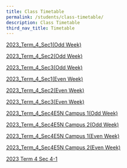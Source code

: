 ```yaml
---
title: Class Timetable
permalink: /students/class-timetable/
description: Class Timetable
third_nav_title: Timetable
---
```

[2023_Term_4_Sec1(Odd Week)](/files/Students/Timetable/Term%204/2023%20Term%204%20Sec%201%20(Odd).pdf)

[2023_Term_4_Sec2(Odd Week)](/files/Students/Timetable/Term%204/2023%20Term%204%20Sec%202%20(Odd).pdf)

[2023_Term_4_Sec3(Odd Week)](/files/Students/Timetable/Term%204/2023%20Term%204%20Sec%203%20(Odd).pdf)

[2023_Term_4_Sec1(Even Week)](/files/Students/Timetable/Term%204/2023%20Term%204%20Sec%201%20(Even).pdf)

[2023_Term_4_Sec2(Even Week)](/files/Students/Timetable/Term%204/2023%20Term%204%20Sec%202%20(Even).pdf)

[2023_Term_4_Sec3(Even Week)](/files/Students/Timetable/Term%204/2023%20Term%204%20Sec%203%20(Even).pdf)

[2023_Term_4_Sec4E5N Campus 1(Odd Week)](/files/Students/Timetable/Term%204/2023%20Term%204%20Sec%204E5N%20Campus%201%20(Odd).pdf)

[2023_Term_4_Sec4E5N Campus 2(Odd Week)](/files/Students/Timetable/Term%204/2023%20Term%204%20Sec%204E5N%20Campus%202%20(Odd).pdf)

[2023_Term_4_Sec4E5N Campus 1(Even Week)](/files/Students/Timetable/Term%204/2023%20Term%204%20Sec%204E5N%20Campus%201%20(Even).pdf)

[2023_Term_4_Sec4E5N Campus 2(Even Week)](/files/Students/Timetable/Term%204/2023%20Term%204%20Sec%204E5N%20Campus%202%20(Even).pdf)

[2023 Term 4 Sec 4-1](/files/Students/Timetable/Term%204/2023%20Term%204%20Sec_4-1.pdf)



